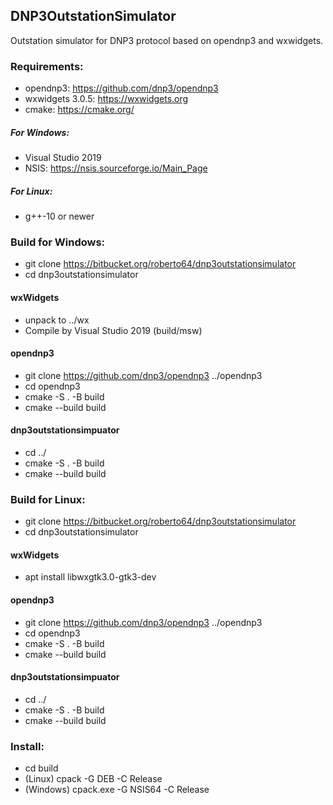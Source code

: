## DNP3OutstationSimulator
Outstation simulator for DNP3 protocol based on opendnp3 and wxwidgets.

### Requirements:
* opendnp3: https://github.com/dnp3/opendnp3
* wxwidgets 3.0.5: https://wxwidgets.org
* cmake: https://cmake.org/
##### For Windows:
* Visual Studio 2019
* NSIS:  https://nsis.sourceforge.io/Main_Page
##### For Linux:
* g++-10 or newer

### Build for Windows:

* git clone https://bitbucket.org/roberto64/dnp3outstationsimulator
* cd dnp3outstationsimulator

#### wxWidgets
* unpack to ../wx
* Compile by Visual Studio 2019 (build/msw)

#### opendnp3
* git clone https://github.com/dnp3/opendnp3 ../opendnp3
* cd opendnp3
* cmake -S . -B build
* cmake --build build

#### dnp3outstationsimpuator
* cd ../
* cmake -S . -B build
* cmake --build build

### Build for Linux:

* git clone https://bitbucket.org/roberto64/dnp3outstationsimulator
* cd dnp3outstationsimulator

#### wxWidgets
* apt install libwxgtk3.0-gtk3-dev

#### opendnp3
* git clone https://github.com/dnp3/opendnp3 ../opendnp3
* cd opendnp3
* cmake -S . -B build
* cmake --build build

#### dnp3outstationsimpuator
* cd ../
* cmake -S . -B build
* cmake --build build

### Install:
* cd build
* (Linux) cpack -G DEB -C Release
* (Windows) cpack.exe -G NSIS64 -C Release